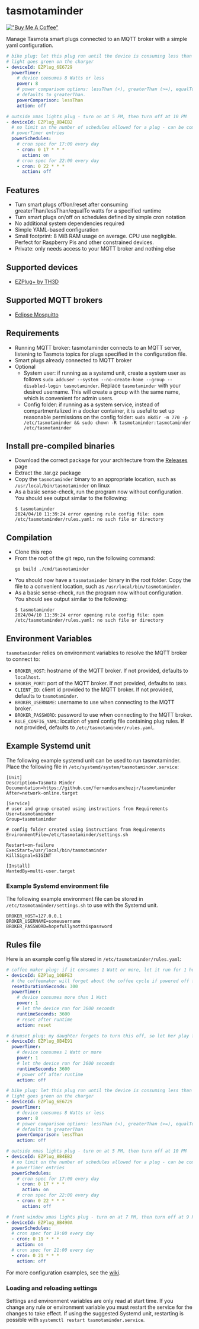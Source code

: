 # tasmotaminder

[!["Buy Me A Coffee"](https://www.buymeacoffee.com/assets/img/custom_images/orange_img.png)](https://buymeacoffee.com/fernandosanchezjr)

Manage Tasmota smart plugs connected to an MQTT broker with a simple yaml configuration.

```yaml
# bike plug: let this plug run until the device is consuming less than 8 Watts, when the 
# light goes green on the charger
- deviceId: EZPlug_6E6729
  powerTimer:
    # device consumes 8 Watts or less
    power: 8
    # power comparison options: lessThan (<), greaterThan (>=), equalTo (==)
    # defaults to greaterThan.
    powerComparison: lessThan
    action: off

# outside xmas lights plug - turn on at 5 PM, then turn off at 10 PM
- deviceId: EZPlug_8B4EB2
  # no limit on the number of schedules allowed for a plug - can be combined with 
  # powerTimer entries
  powerSchedules:
    # cron spec for 17:00 every day
    - cron: 0 17 * * *
      action: on
    # cron spec for 22:00 every day
    - cron: 0 22 * * *
      action: off
```

## Features

* Turn smart plugs off/on/reset after consuming greaterThan/lessThan/equalTo watts for a specified runtime
* Turn smart plugs on/off on schedules defined by simple cron notation
* No additional system dependencies required
* Simple YAML-based configuration
* Small footprint: 8 MiB RAM usage on average. CPU use negligible. Perfect for Raspberry Pis and other constrained devices.
* Private: only needs access to your MQTT broker and nothing else

## Supported devices

* [EZPlug+ by TH3D](https://www.th3dstudio.com/product/ezplug-open-source-wifi-smart-plug/)

## Supported MQTT brokers

* [Eclipse Mosquitto](https://mosquitto.org/)

## Requirements

* Running MQTT broker: tasmotaminder connects to an MQTT server, listening to Tasmota topics for plugs specified in the configuration file.
* Smart plugs already connected to MQTT broker
* Optional
  * System user: if running as a systemd unit, create a system user as follows `sudo adduser --system --no-create-home --group --disabled-login tasmotaminder`. Replace `tasmotaminder` with your desired username. This will create a group with the same name, which is convenient for admin users.
  * Config folder: if running as a system service, instead of compartmentalized in a docker container, it is useful to set up reasonable permissions on the config folder: `sudo mkdir -m 770 -p /etc/tasmotaminder && sudo chown -R tasmotaminder:tasmotaminder /etc/tasmotaminder`

## Install pre-compiled binaries

* Download the correct package for your architecture from the [Releases](https://github.com/fernandosanchezjr/tasmotaminder/releases) page
* Extract the .tar.gz package
* Copy the `tasmotaminder` binary to an appropriate location, such as `/usr/local/bin/tasmotaminder` on linux
* As a basic sense-check, run the program now without configuration. You should see output similar to the following:
  ```shell
  $ tasmotaminder
  2024/04/10 11:39:24 error opening rule config file: open /etc/tasmotaminder/rules.yaml: no such file or directory
  ```

## Compilation

* Clone this repo
* From the root of the git repo, run the following command:
  ```shell
  go build ./cmd/tasmotaminder
  ```
* You should now have a `tasmotaminder` binary in the root folder. Copy the file to a convenient location, such as `/usr/local/bin/tasmotaminder`.
* As a basic sense-check, run the program now without configuration. You should see output similar to the following:
  ```shell
  $ tasmotaminder
  2024/04/10 11:39:24 error opening rule config file: open /etc/tasmotaminder/rules.yaml: no such file or directory
  ```

## Environment Variables

`tasmotaminder` relies on environment variables to resolve the MQTT broker to connect to:

* `BROKER_HOST`: hostname of the MQTT broker. If not provided, defaults to `localhost`.
* `BROKER_PORT`: port of the MQTT broker. If not provided, defaults to `1883`.
* `CLIENT_ID`: client id provided to the MQTT broker. If not provided, defaults to `tasmotaminder`.
* `BROKER_USERNAME`: username to use when connecting to the MQTT broker.
* `BROKER_PASSWORD`: password to use when connecting to the MQTT broker.
* `RULE_CONFIG_YAML`: location of yaml config file containing plug rules. If not provided, defaults to `/etc/tasmotaminder/rules.yaml`.

## Example Systemd unit

The following example systemd unit can be used to run tasmotaminder. Place the following file in `/etc/systemd/system/tasmotaminder.service`:

```
[Unit]
Description=Tasmota Minder
Documentation=https://github.com/fernandosanchezjr/tasmotaminder
After=network-online.target

[Service]
# user and group created using instructions from Requirements
User=tasmotaminder
Group=tasmotaminder

# config folder created using instructions from Requirements
EnvironmentFile=/etc/tasmotaminder/settings.sh

Restart=on-failure
ExecStart=/usr/local/bin/tasmotaminder
KillSignal=SIGINT

[Install]
WantedBy=multi-user.target
```

### Example Systemd environment file

The following example environment file can be stored in `/etc/tasmotaminder/settings.sh` to use with the Systemd unit.

```shell
BROKER_HOST=127.0.0.1
BROKER_USERNAME=someusername
BROKER_PASSWORD=hopefullynotthispassword
```

## Rules file

Here is an example config file stored in `/etc/tasmotaminder/rules.yaml`:

```yaml
# coffee maker plug: if it consumes 1 Watt or more, let it run for 1 hour, then reset
- deviceId: EZPlug_10BFE3
  # the coffeemaker will forget about the coffee cycle if powered off for a few seconds
  resetDurationSeconds: 300
  powerTimer:
    # device consumes more than 1 Watt
    power: 1
    # let the device run for 3600 seconds
    runtimeSeconds: 3600
    # reset after runtime
    action: reset

# drumset plug: my daughter forgets to turn this off, so let her play for an hour
- deviceId: EZPlug_8B4E91
  powerTimer:
    # device consumes 1 Watt or more
    power: 1
    # let the device run for 3600 seconds
    runtimeSeconds: 3600
    # power off after runtime
    action: off

# bike plug: let this plug run until the device is consuming less than 8 Watts, when the 
# light goes green on the charger
- deviceId: EZPlug_6E6729
  powerTimer:
    # device consumes 8 Watts or less
    power: 8
    # power comparison options: lessThan (<), greaterThan (>=), equalTo (==)
    # defaults to greaterThan
    powerComparison: lessThan
    action: off

# outside xmas lights plug - turn on at 5 PM, then turn off at 10 PM
- deviceId: EZPlug_8B4EB2
  # no limit on the number of schedules allowed for a plug - can be combined with 
  # powerTimer entries
  powerSchedules:
    # cron spec for 17:00 every day
    - cron: 0 17 * * *
      action: on
    # cron spec for 22:00 every day
    - cron: 0 22 * * *
      action: off

# front window xmas lights plug - turn on at 7 PM, then turn off at 9 PM
- deviceId: EZPlug_8B490A
  powerSchedules:
  # cron spec for 19:00 every day
  - cron: 0 19 * * *
    action: on
  # cron spec for 21:00 every day
  - cron: 0 21 * * *
    action: off
```

For more configuration examples, see the [wiki](https://github.com/fernandosanchezjr/tasmotaminder/wiki).

### Loading and reloading settings

Settings and environment variables are only read at start time. If you change any rule or environment variable you must restart the service for the changes to take effect. If using the suggested Systemd unit, restarting is possible with `systemctl restart tasmotaminder.service`.
